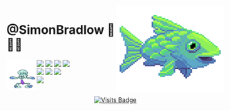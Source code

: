 <img src="fish.gif" align="right" width="250px" height="200px"/>

# @SimonBradlow 🍇👨‍🚀
<img src="squidward.gif" align="left" width="70px"/>

![](https://img.shields.io/badge/OS-macOS-informational?style=flat&logo=Apple&logoColor=white&color=000000)
![](https://img.shields.io/badge/Shell-Bash-informational?style=flat&logo=GNUBash&logoColor=white&color=4EAA25)
![](https://img.shields.io/badge/Editor-Vim-informational?style=flat&logo=Vim&logoColor=white&color=019733)
![](https://img.shields.io/badge/Editor-Xcode-informational?style=flat&logo=Xcode&logoColor=white&color=147EFB)  <br />
![](https://img.shields.io/badge/Code-C++-informational?style=flat&logo=C++&logoColor=white&color=00599C)
![](https://img.shields.io/badge/Code-Java-informational?style=flat&logo=Java&logoColor=white&color=007396)
![](https://img.shields.io/badge/Code-Python-informational?style=flat&logo=Python&logoColor=white&color=3776AB)  <br />
![](https://img.shields.io/badge/Discord-DankSimon8570-informational?style=flat&logo=Discord&logoColor=white&color=5865F2)
<br clear="left" clear="right"/>
<div align="center">
  
[![Visits Badge](https://badges.pufler.dev/visits/puf17640/git-badges)](https://badges.pufler.dev) 
</div>
<!---
- 📫 How to reach me ...
--->
<!---
Shields and Icons: simpleicons.org
--->
<!---
SimonBradlow/SimonBradlow is a ✨ special ✨ repository because its `README.md` (this file) appears on your GitHub profile.
You can click the Preview link to take a look at your changes.
--->
